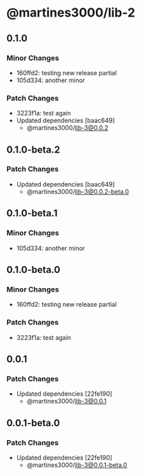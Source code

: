# @martines3000/lib-2

## 0.1.0

### Minor Changes

- 160ffd2: testing new release partial
- 105d334: another minor

### Patch Changes

- 3223f1a: test again
- Updated dependencies [baac649]
  - @martines3000/lib-3@0.0.2

## 0.1.0-beta.2

### Patch Changes

- Updated dependencies [baac649]
  - @martines3000/lib-3@0.0.2-beta.0

## 0.1.0-beta.1

### Minor Changes

- 105d334: another minor

## 0.1.0-beta.0

### Minor Changes

- 160ffd2: testing new release partial

### Patch Changes

- 3223f1a: test again

## 0.0.1

### Patch Changes

- Updated dependencies [22fe190]
  - @martines3000/lib-3@0.0.1

## 0.0.1-beta.0

### Patch Changes

- Updated dependencies [22fe190]
  - @martines3000/lib-3@0.0.1-beta.0

